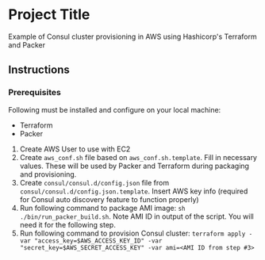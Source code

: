 # Project Title

Example of Consul cluster provisioning in AWS using Hashicorp's Terraform and Packer

## Instructions

### Prerequisites
Following must be installed and configure on your local machine:
  - Terraform
  - Packer

1. Create AWS User to use with EC2
2. Create `aws_conf.sh` file based on `aws_conf.sh.template`. Fill in necessary values. These will be used by Packer and Terraform during packaging and provisioning.
2. Create `consul/consul.d/config.json` file from `consul/consul.d/config.json.template`. Insert AWS key info (required for Consul auto discovery feature to function properly)
3. Run following command to package AMI image: `sh ./bin/run_packer_build.sh`. Note AMI ID in output of the script. You will need it for the following step.
4. Run following command to provision Consul cluster: `terraform apply -var "access_key=$AWS_ACCESS_KEY_ID" -var "secret_key=$AWS_SECRET_ACCESS_KEY" -var ami=<AMI ID from step #3>`

